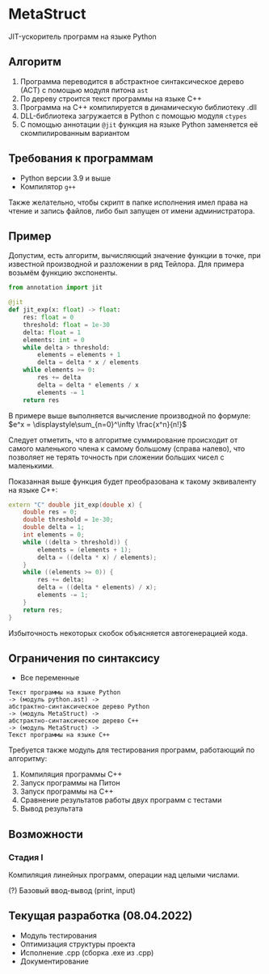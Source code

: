 # MetaStruct

JIT-ускоритель программ на языке Python

## Алгоритм

1. Программа переводится в абстрактное синтаксическое дерево (АСТ) с помощью модуля питона `ast`
2. По дереву строится текст программы на языке C++
3. Программа на C++ компилируется в динамическую библиотеку .dll
4. DLL-библиотека загружается в Python с помощью модуля `ctypes`
5. С помощью аннотации `@jit` функция на языке Python заменяется её скомпилированным вариантом


## Требования к программам

* Python версии 3.9 и выше
* Компилятор `g++`

Также желательно, чтобы скрипт в папке исполнения имел права на чтение и запись файлов, либо был запущен от
имени администратора.

## Пример

Допустим, есть алгоритм, вычисляющий значение функции в точке, при известной производной и разложении 
в ряд Тейлора. Для примера возьмём функцию экспоненты.

```python
from annotation import jit

@jit
def jit_exp(x: float) -> float:
    res: float = 0
    threshold: float = 1e-30
    delta: float = 1
    elements: int = 0
    while delta > threshold:
        elements = elements + 1
        delta = delta * x / elements
    while elements >= 0:
        res += delta
        delta = delta * elements / x
        elements -= 1
    return res
```

В примере выше выполняется вычисление производной по формуле:
$e^x = \displaystyle\sum_{n=0}^\infty \frac{x^n}{n!}$

Следует отметить, что в алгоритме суммирование происходит от самого маленького члена к самому большому
(справа налево), что позволяет не терять точность при сложении больших чисел с маленькими.

Показанная выше функция будет преобразована к такому эквиваленту на языке C++:

```cpp
extern "C" double jit_exp(double x) {
    double res = 0;
    double threshold = 1e-30;
    double delta = 1;
    int elements = 0;
    while ((delta > threshold)) {
        elements = (elements + 1);
        delta = ((delta * x) / elements);
    }
    while ((elements >= 0)) {
        res += delta;
        delta = ((delta * elements) / x);
        elements -= 1;
    }
    return res;
}
```

Избыточность некоторых скобок объясняется автогенерацией кода.

## Ограничения по синтаксису

* Все переменные 

```
Текст программы на языке Python 
-> (модуль python.ast) ->
абстрактно-синтаксическое дерево Python 
-> (модуль MetaStruct) ->
абстрактно-синтаксическое дерево C++ 
-> (модуль MetaStruct) ->
Текст программы на языке C++
```

Требуется также модуль для тестирования программ, работающий по алгоритму:

1. Компиляция программы C++
2. Запуск программы на Питон
3. Запуск программы на C++
4. Сравнение результатов работы двух программ с тестами
5. Вывод результата

## Возможности

### Стадия I

Компиляция линейных программ, операции над целыми числами.

(?) Базовый ввод-вывод (print, input)

## Текущая разработка (08.04.2022)

* Модуль тестирования
* Оптимизация структуры проекта
* Исполнение .cpp (сборка .exe из .cpp)
* Документирование